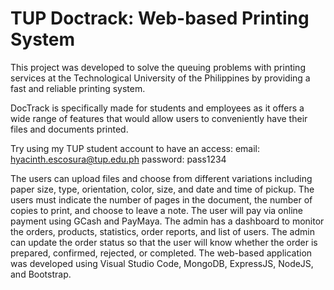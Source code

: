 # TUP Doctrack: Web-based Printing System

This project was developed to solve the queuing problems with printing services at the Technological University of the Philippines by providing a fast and reliable printing system. 

DocTrack is specifically made for students and employees as it offers a wide range of features that would allow users to conveniently have their files and documents printed. 

Try using my TUP student account to have an access:
email: hyacinth.escosura@tup.edu.ph 
password: pass1234

The users can upload files and choose from different variations including paper size, type, orientation, color, size, and date and time of pickup. The users must indicate the number of pages in the document, the number of copies to print, and choose to leave a note. The user will pay via online payment using GCash and PayMaya. The admin has a dashboard to monitor the orders, products, statistics, order reports, and list of users. The admin can update the order status so that the user will know whether the order is prepared, confirmed, rejected, or completed. The web-based application was developed using Visual Studio Code, MongoDB, ExpressJS, NodeJS, and Bootstrap.